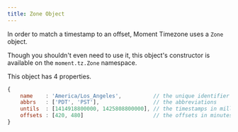```yaml
---
title: Zone Object
---
```


In order to match a timestamp to an offset, Moment Timezone uses a `Zone` object.

Though you shouldn't even need to use it, this object's constructor is available
on the `moment.tz.Zone` namespace.

This object has 4 properties.

```js
{
	name    : 'America/Los_Angeles',          // the unique identifier
	abbrs   : ['PDT', 'PST'],                 // the abbreviations
	untils  : [1414918800000, 1425808800000], // the timestamps in milliseconds
	offsets : [420, 480]                      // the offsets in minutes
}
```
